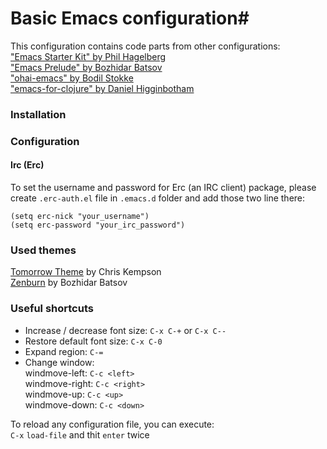 # Basic Emacs configuration#

This configuration contains code parts from other configurations:  
["Emacs Starter Kit" by Phil Hagelberg](https://github.com/technomancy/emacs-starter-kit)  
["Emacs Prelude" by Bozhidar Batsov](https://github.com/bbatsov/prelude)  
["ohai-emacs" by Bodil Stokke](https://github.com/bodil/ohai-emacs)  
["emacs-for-clojure" by Daniel Higginbotham](https://github.com/flyingmachine/emacs-for-clojure)  


### Installation ###

### Configuration ###

#### Irc (Erc) ####

To set the username and password for Erc (an IRC client) package, please create `.erc-auth.el` file in `.emacs.d` folder and add those two line there:
```
(setq erc-nick "your_username")  
(setq erc-password "your_irc_password")  
```

### Used themes ###

[Tomorrow Theme](https://github.com/ChrisKempson/Tomorrow-Theme) by Chris Kempson  
[Zenburn](https://github.com/bbatsov/zenburn-emacs) by Bozhidar Batsov  

### Useful shortcuts ###

* Increase / decrease font size: `C-x C-+` or `C-x C--`
* Restore default font size: `C-x C-0`
* Expand region: `C-=`
* Change window:  
  windmove-left: `C-c <left>`  
  windmove-right: `C-c <right>`  
  windmove-up: `C-c <up>`  
  windmove-down: `C-c <down>`

To reload any configuration file, you can execute:  
`C-x` `load-file` and thit `enter` twice
